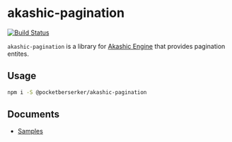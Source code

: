 # akashic-pagination

[![Build Status](https://travis-ci.org/pocketberserker/akashic-pagination.svg?branch=master)](https://travis-ci.org/pocketberserker/akashic-pagination)

`akashic-pagination` is a library for [Akashic Engine](https://akashic-games.github.io/) that provides pagination entites.

## Usage

```bash
npm i -S @pocketberserker/akashic-pagination
```

## Documents

* [Samples](https://pocketberserker.github.io/akashic-pagination/)

